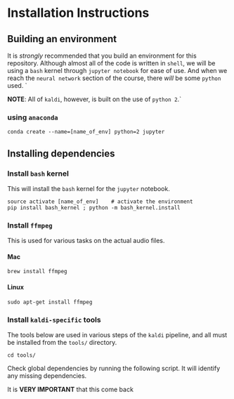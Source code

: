 Installation Instructions
=========================

## Building an environment

It is *strongly* recommended that you build an environment for this repository.
Although almost all of the code is written in `shell`, we will be using a
`bash` kernel through `jupyter notebook` for ease of use.  And when we
reach the `neural network` section of the course, there *will* be some
`python` used.  `

**NOTE**: All of `kaldi`, however, is built on the use of `python 2`.` 

### using `anaconda`

```
conda create --name=[name_of_env] python=2 jupyter
```

## Installing dependencies

### Install `bash` kernel

This will install the `bash` kernel for the `jupyter` notebook.
```
source activate [name_of_env]    # activate the environment
pip install bash_kernel ; python -m bash_kernel.install
```

### Install `ffmpeg`

This is used for various tasks on the actual audio files.
#### Mac
```
brew install ffmpeg
```

#### Linux
```
sudo apt-get install ffmpeg
```

### Install `kaldi-specific` tools

The tools below are used in various steps of the `kaldi` pipeline, and
all must be installed from the `tools/` directory.

```
cd tools/
```

Check global dependencies by running the following script.  It will
identify any missing dependencies.  

It is **VERY IMPORTANT** that this come back
